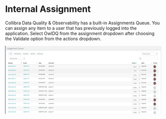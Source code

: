 # Internal Assignment

Collibra Data Quality & Observability has a built-in Assignments Queue. You can assign any item to a user that has previously logged into the application. Select OwlDQ from the assignment dropdown after choosing the Validate option from the actions dropdown.&#x20;

![](<../../.gitbook/assets/Screen Shot 2020-07-07 at 5.08.15 AM.png>)
